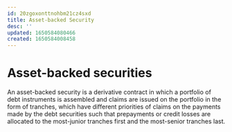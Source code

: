 ```yaml
---
id: 20zgoxonttnohbm21cz4sxd
title: Asset-backed Security
desc: ''
updated: 1650584080466
created: 1650584008458
---
```

# Asset-backed securities

An asset-backed security is a derivative contract in which a portfolio of debt instruments is assembled and claims are issued on the portfolio in the form of tranches, which have different priorities of claims on the payments made by the debt securities such that prepayments or credit losses are allocated to the most-junior tranches first and the most-senior tranches last.